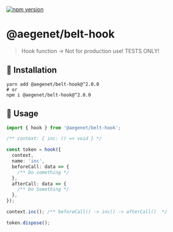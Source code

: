 [![npm version](https://img.shields.io/npm/v/@aegenet/belt-hook.svg)](https://www.npmjs.com/package/@aegenet/belt-hook)
<br>

# @aegenet/belt-hook

> Hook function -> Not for production use! TESTS ONLY!

## 💾 Installation

```shell
yarn add @aegenet/belt-hook@^2.0.0
# or
npm i @aegenet/belt-hook@^2.0.0
```

## 📝 Usage

```typescript
import { hook } from '@aegenet/belt-hook';

/** context: { inc: () => void } */

const token = hook({
  context,
  name: 'inc',
  beforeCall: data => {
    /** Do something */
  },
  afterCall: data => {
    /** Do Something */
  },
});

context.inc(); /** beforeCall() -> inc() -> afterCall()  */

token.dispose();
```
